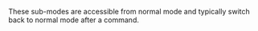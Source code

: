 These sub-modes are accessible from normal mode and typically switch back to normal mode after a command.
